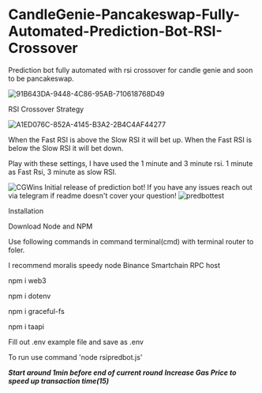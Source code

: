 # CandleGenie-Pancakeswap-Fully-Automated-Prediction-Bot-RSI-Crossover
Prediction bot fully automated with rsi crossover for candle genie and soon to be pancakeswap.

![91B643DA-9448-4C86-95AB-710618768D49](https://user-images.githubusercontent.com/99803952/154614521-5a523e28-cc41-40c9-89ad-c8afb65fba91.jpeg)

RSI Crossover Strategy

![A1ED076C-852A-4145-B3A2-2B4C4AF44277](https://user-images.githubusercontent.com/99803952/154614538-be49c4fb-069e-4282-93a3-80c9a26093b4.jpeg)

When the Fast RSI is above the Slow RSI it will bet up. When the Fast RSI is below the Slow RSI it will bet down.

Play with these settings, I have used the 1 minute and 3 minute rsi.
1 minute as Fast Rsi, 3 minute as slow RSI.

![CGWins](https://user-images.githubusercontent.com/99803952/154414793-aa82b0e0-6654-4dd1-9b51-c9943992498a.PNG)
Initial release of prediction bot! If you have any issues reach out via telegram if readme doesn't cover your question!
![predbottest](https://user-images.githubusercontent.com/99803952/154322810-cee7e6cb-8ddd-486d-b81d-17c3e9ffeca8.PNG)


Installation

Download Node and NPM

Use following commands in command terminal(cmd) with terminal router to foler.

I recommend moralis speedy node Binance Smartchain RPC host


npm i web3

npm i dotenv

npm i graceful-fs

npm i taapi

Fill out .env example file and save as .env

To run use command 'node rsipredbot.js'

*******Start around 1min before end of current round*******
*****Increase Gas Price to speed up transaction time(15)*****
